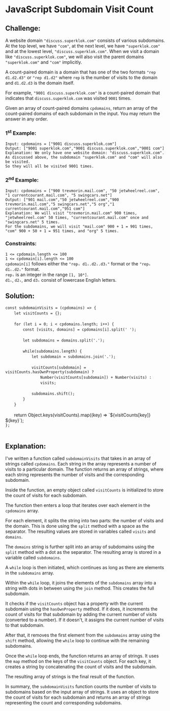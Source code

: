 # JavaScript Subdomain Visit Count

## Challenge:

A website domain `"discuss.superklok.com"` consists of various subdomains. At the top level, we have `"com"`, at the next level, we have `"superklok.com"` and at the lowest level, `"discuss.superklok.com"`. When we visit a domain like `"discuss.superklok.com"`, we will also visit the parent domains `"superklok.com"` and `"com"` implicitly.

A count-paired domain is a domain that has one of the two formats `"rep d1.d2.d3"` or `"rep d1.d2"` where `rep` is the number of visits to the domain and `d1.d2.d3` is the domain itself.

For example, `"9001 discuss.superklok.com"` is a count-paired domain that indicates that `discuss.superklok.com` was visited `9001` times.

Given an array of count-paired domains `cpdomains`, return an array of the count-paired domains of each subdomain in the input. You may return the answer in any order.

### 1<sup>st</sup> Example:

`Input: cpdomains = ["9001 discuss.superklok.com"]`
<br/>
`Output: ["9001 superklok.com","9001 discuss.superklok.com","9001 com"]`
<br/>
`Explanation: We only have one website domain: "discuss.superklok.com".`
<br/>
`As discussed above, the subdomain "superklok.com" and "com" will also be visited.`
<br/>
`So they will all be visited 9001 times.`

### 2<sup>nd</sup> Example:

`Input: cpdomains = ["900 trevmorin.mail.com", "50 jetwheelreel.com", "1 currentcourant.mail.com", "5 swingcars.net"]`
<br/>
`Output: ["901 mail.com","50 jetwheelreel.com","900 trevmorin.mail.com","5 swingcars.net","5 org","1 currentcourant.mail.com","951 com"]`
<br/>
`Explanation: We will visit "trevmorin.mail.com" 900 times, "jetwheelreel.com" 50 times, "currentcourant.mail.com" once and "swingcars.net" 5 times.`
<br/>
`For the subdomains, we will visit "mail.com" 900 + 1 = 901 times, "com" 900 + 50 + 1 = 951 times, and "org" 5 times.`

### Constraints:

`1 <= cpdomain.length <= 100`
<br/>
`1 <= cpdomain[i].length <= 100`
<br/>
`cpdomain[i]` follows either the `"repᵢ d1ᵢ.d2ᵢ.d3ᵢ"` format or the `"repᵢ d1ᵢ.d2ᵢ"` format.
<br/>
`repᵢ` is an integer in the range `[1, 10⁴]`.
<br/>
`d1ᵢ`, `d2ᵢ`, and `d3ᵢ` consist of lowercase English letters.

## Solution:

`const subdomainVisits = (cpdomains) => {`
<br/>
&nbsp;&nbsp;&nbsp;&nbsp;&nbsp;&nbsp;&nbsp;`let visitCounts = {};`
<br/>
<br/>
&nbsp;&nbsp;&nbsp;&nbsp;&nbsp;&nbsp;&nbsp;`for (let i = 0; i < cpdomains.length; i++) {`
<br/>
&nbsp;&nbsp;&nbsp;&nbsp;&nbsp;&nbsp;&nbsp;&nbsp;&nbsp;&nbsp;&nbsp;&nbsp;&nbsp;&nbsp;`const [visits, domains] = cpdomains[i].split(' ');`
<br/>
<br/>
&nbsp;&nbsp;&nbsp;&nbsp;&nbsp;&nbsp;&nbsp;&nbsp;&nbsp;&nbsp;&nbsp;&nbsp;&nbsp;&nbsp;`let subdomains = domains.split('.');`
<br/>
<br/>
&nbsp;&nbsp;&nbsp;&nbsp;&nbsp;&nbsp;&nbsp;&nbsp;&nbsp;&nbsp;&nbsp;&nbsp;&nbsp;&nbsp;`while(subdomains.length) {`
<br/>
&nbsp;&nbsp;&nbsp;&nbsp;&nbsp;&nbsp;&nbsp;&nbsp;&nbsp;&nbsp;&nbsp;&nbsp;&nbsp;&nbsp;&nbsp;&nbsp;&nbsp;&nbsp;&nbsp;&nbsp;&nbsp;`let subdomain = subdomains.join('.');`
<br/>
<br/>
&nbsp;&nbsp;&nbsp;&nbsp;&nbsp;&nbsp;&nbsp;&nbsp;&nbsp;&nbsp;&nbsp;&nbsp;&nbsp;&nbsp;&nbsp;&nbsp;&nbsp;&nbsp;&nbsp;&nbsp;&nbsp;`visitCounts[subdomain] = visitCounts.hasOwnProperty(subdomain) ?`
<br/>
&nbsp;&nbsp;&nbsp;&nbsp;&nbsp;&nbsp;&nbsp;&nbsp;&nbsp;&nbsp;&nbsp;&nbsp;&nbsp;&nbsp;&nbsp;&nbsp;&nbsp;&nbsp;&nbsp;&nbsp;&nbsp;&nbsp;&nbsp;&nbsp;&nbsp;&nbsp;&nbsp;&nbsp;`Number(visitCounts[subdomain]) + Number(visits) :`
<br/>
&nbsp;&nbsp;&nbsp;&nbsp;&nbsp;&nbsp;&nbsp;&nbsp;&nbsp;&nbsp;&nbsp;&nbsp;&nbsp;&nbsp;&nbsp;&nbsp;&nbsp;&nbsp;&nbsp;&nbsp;&nbsp;&nbsp;&nbsp;&nbsp;&nbsp;&nbsp;&nbsp;&nbsp;`visits;`
<br/>
<br/>
&nbsp;&nbsp;&nbsp;&nbsp;&nbsp;&nbsp;&nbsp;&nbsp;&nbsp;&nbsp;&nbsp;&nbsp;&nbsp;&nbsp;&nbsp;&nbsp;&nbsp;&nbsp;&nbsp;&nbsp;&nbsp;`subdomains.shift();`
<br/>
&nbsp;&nbsp;&nbsp;&nbsp;&nbsp;&nbsp;&nbsp;&nbsp;&nbsp;&nbsp;&nbsp;&nbsp;&nbsp;&nbsp;`}`
<br/>
&nbsp;&nbsp;&nbsp;&nbsp;&nbsp;&nbsp;&nbsp;`}`
<br/>
<br/>
&nbsp;&nbsp;&nbsp;&nbsp;&nbsp;&nbsp;&nbsp;return Object.keys(visitCounts).map((key) => \`${visitCounts[key]} ${key}\`);
<br/>
`};`
<br/>
<br/>

## Explanation:

I've written a function called `subdomainVisits` that takes in an array of strings called `cpdomains`. Each string in the array represents a number of visits to a particular domain. The function returns an array of strings, where each string represents the number of visits and the corresponding subdomain.
<br/>

Inside the function, an empty object called `visitCounts` is initialized to store the count of visits for each subdomain.
<br/>

The function then enters a loop that iterates over each element in the `cpdomains` array.
<br/>

For each element, it splits the string into two parts: the number of visits and the domain. This is done using the `split` method with a space as the separator. The resulting values are stored in variables called `visits` and `domains`.
<br/>

The `domains` string is further split into an array of subdomains using the `split` method with a dot as the separator. The resulting array is stored in a variable called `subdomains`.
<br/>

A `while` loop is then initiated, which continues as long as there are elements in the `subdomains` array.
<br/>

Within the `while` loop, it joins the elements of the `subdomains` array into a string with dots in between using the `join` method. This creates the full subdomain.
<br/>

It checks if the `visitCounts` object has a property with the current subdomain using the `hasOwnProperty` method. If it does, it increments the count of visits for that subdomain by adding the current number of visits (converted to a number). If it doesn't, it assigns the current number of visits to that subdomain.
<br/>

After that, it removes the first element from the `subdomains` array using the `shift` method, allowing the `while` loop to continue with the remaining subdomains.
<br/>

Once the `while` loop ends, the function returns an array of strings. It uses the `map` method on the keys of the `visitCounts` object. For each key, it creates a string by concatenating the count of visits and the subdomain.
<br/>

The resulting array of strings is the final result of the function.
<br/>

In summary, the `subdomainVisits` function counts the number of visits to subdomains based on the input array of strings. It uses an object to store the count of visits for each subdomain and returns an array of strings representing the count and corresponding subdomains.
<br/>
<br/>